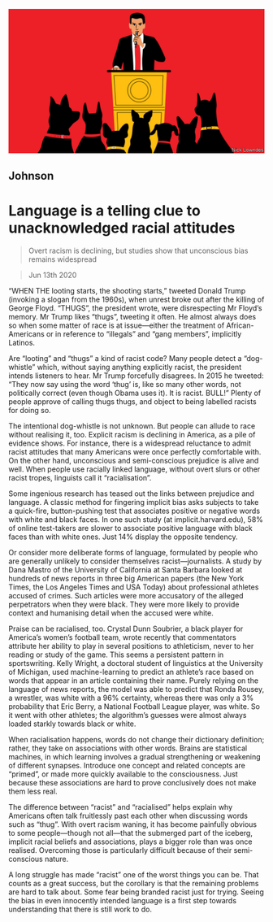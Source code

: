 ![](./images/20200613_BKD001_0.jpg)

## Johnson

# Language is a telling clue to unacknowledged racial attitudes

> Overt racism is declining, but studies show that unconscious bias remains widespread

> Jun 13th 2020

“WHEN THE looting starts, the shooting starts,” tweeted Donald Trump (invoking a slogan from the 1960s), when unrest broke out after the killing of George Floyd. “THUGS”, the president wrote, were disrespecting Mr Floyd’s memory. Mr Trump likes “thugs”, tweeting it often. He almost always does so when some matter of race is at issue—either the treatment of African-Americans or in reference to “illegals” and “gang members”, implicitly Latinos.

Are “looting” and “thugs” a kind of racist code? Many people detect a “dog-whistle” which, without saying anything explicitly racist, the president intends listeners to hear. Mr Trump forcefully disagrees. In 2015 he tweeted: “They now say using the word ‘thug’ is, like so many other words, not politically correct (even though Obama uses it). It is racist. BULL!” Plenty of people approve of calling thugs thugs, and object to being labelled racists for doing so.

The intentional dog-whistle is not unknown. But people can allude to race without realising it, too. Explicit racism is declining in America, as a pile of evidence shows. For instance, there is a widespread reluctance to admit racist attitudes that many Americans were once perfectly comfortable with. On the other hand, unconscious and semi-conscious prejudice is alive and well. When people use racially linked language, without overt slurs or other racist tropes, linguists call it “racialisation”.

Some ingenious research has teased out the links between prejudice and language. A classic method for fingering implicit bias asks subjects to take a quick-fire, button-pushing test that associates positive or negative words with white and black faces. In one such study (at implicit.harvard.edu), 58% of online test-takers are slower to associate positive language with black faces than with white ones. Just 14% display the opposite tendency.

Or consider more deliberate forms of language, formulated by people who are generally unlikely to consider themselves racist—journalists. A study by Dana Mastro of the University of California at Santa Barbara looked at hundreds of news reports in three big American papers (the New York Times, the Los Angeles Times and  USA Today) about professional athletes accused of crimes. Such articles were more accusatory of the alleged perpetrators when they were black. They were more likely to provide context and humanising detail when the accused were white.

Praise can be racialised, too. Crystal Dunn Soubrier, a black player for America’s women’s football team, wrote recently that commentators attribute her ability to play in several positions to athleticism, never to her reading or study of the game. This seems a persistent pattern in sportswriting. Kelly Wright, a doctoral student of linguistics at the University of Michigan, used machine-learning to predict an athlete’s race based on words that appear in an article containing their name. Purely relying on the language of news reports, the model was able to predict that Ronda Rousey, a wrestler, was white with a 96% certainty, whereas there was only a 3% probability that Eric Berry, a National Football League player, was white. So it went with other athletes; the algorithm’s guesses were almost always loaded starkly towards black or white.

When racialisation happens, words do not change their dictionary definition; rather, they take on associations with other words. Brains are statistical machines, in which learning involves a gradual strengthening or weakening of different synapses. Introduce one concept and related concepts are “primed”, or made more quickly available to the consciousness. Just because these associations are hard to prove conclusively does not make them less real.

The difference between “racist” and “racialised” helps explain why Americans often talk fruitlessly past each other when discussing words such as “thug”. With overt racism waning, it has become painfully obvious to some people—though not all—that the submerged part of the iceberg, implicit racial beliefs and associations, plays a bigger role than was once realised. Overcoming those is particularly difficult because of their semi-conscious nature.

A long struggle has made “racist” one of the worst things you can be. That counts as a great success, but the corollary is that the remaining problems are hard to talk about. Some fear being branded racist just for trying. Seeing the bias in even innocently intended language is a first step towards understanding that there is still work to do.